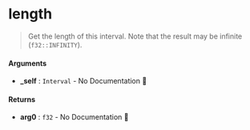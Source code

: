 # length

>  Get the length of this interval. Note that the result may be infinite (`f32::INFINITY`).

#### Arguments

- **\_self** : `Interval` \- No Documentation 🚧

#### Returns

- **arg0** : `f32` \- No Documentation 🚧